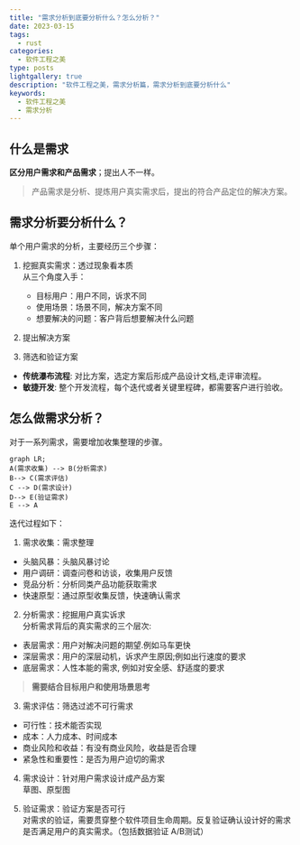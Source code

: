 ```yaml
---
title: "需求分析到底要分析什么？怎么分析？"
date: 2023-03-15
tags:
  - rust
categories:
  - 软件工程之美
type: posts
lightgallery: true
description: "软件工程之美，需求分析篇，需求分析到底要分析什么"
keywords: 
  - 软件工程之美
  - 需求分析
---
```


## 什么是需求

**区分用户需求和产品需求**；提出人不一样。
> 产品需求是分析、提炼用户真实需求后，提出的符合产品定位的解决方案。

## 需求分析要分析什么？

单个用户需求的分析，主要经历三个步骤：

1. 挖掘真实需求：透过现象看本质  
从三个角度入手：
    - 目标用户：用户不同，诉求不同
    - 使用场景：场景不同，解决方案不同
    - 想要解决的问题：客户背后想要解决什么问题

2. 提出解决方案
3. 筛选和验证方案

- **传统瀑布流程**: 对比方案，选定方案后形成产品设计文档,走评审流程。
- **敏捷开发**: 整个开发流程，每个迭代或者关键里程碑，都需要客户进行验收。

## 怎么做需求分析？

对于一系列需求，需要增加收集整理的步骤。
```mermaid
graph LR;
A(需求收集) --> B(分析需求)
B--> C(需求评估)
C --> D(需求设计)
D--> E(验证需求)
E --> A
```

迭代过程如下：

1. 需求收集：需求整理
  - 头脑风暴：头脑风暴讨论
  - 用户调研：调查问卷和访谈，收集用户反馈
  - 竞品分析：分析同类产品功能获取需求
  - 快速原型：通过原型收集反馈，快速确认需求
2. 分析需求：挖掘用户真实诉求  
分析需求背后的真实需求的三个层次:
  - 表层需求：用户对解决问题的期望.例如马车更快
  - 深层需求：用户的深层动机，诉求产生原因;例如出行速度的要求
  - 底层需求：人性本能的需求, 例如对安全感、舒适度的要求  
> **需要结合目标用户和使用场景思考**  
3. 需求评估：筛选过滤不可行需求
  - 可行性：技术能否实现
  - 成本：人力成本、时间成本
  - 商业风险和收益：有没有商业风险，收益是否合理
  - 紧急性和重要性：是否为用户迫切的需求
4. 需求设计：针对用户需求设计成产品方案  
草图、原型图

5. 验证需求：验证方案是否可行  
对需求的验证，需要贯穿整个软件项目生命周期。反复验证确认设计好的需求是否满足用户的真实需求。（包括数据验证 A/B测试）
